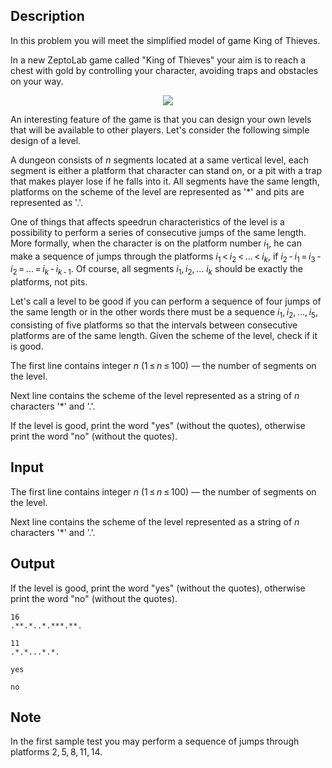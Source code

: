 ## Description

<div><p><span class="tex-font-style-it">In this problem you will meet the simplified model of game King of Thieves</span>.</p><p>In a new ZeptoLab game called "King of Thieves" your aim is to reach a chest with gold by controlling your character, avoiding traps and obstacles on your way.</p><center> <img class="tex-graphics" src="file://34Orv7Yo.png" style="max-width: 100.0%;max-height: 100.0%;"> </center><p>An interesting feature of the game is that you can design your own levels that will be available to other players. Let's consider the following simple design of a level.</p><p>A dungeon consists of <span class="tex-span"><i>n</i></span> segments located at a same vertical level, each segment is either a platform that character can stand on, or a pit with a trap that makes player lose if he falls into it. All segments have the same length, platforms on the scheme of the level are represented as <span class="tex-font-style-tt">'*'</span> and pits are represented as <span class="tex-font-style-tt">'.'</span>. </p><p>One of things that affects speedrun characteristics of the level is a possibility to perform a series of consecutive jumps of the same length. More formally, when the character is on the platform number <span class="tex-span"><i>i</i><sub class="lower-index">1</sub></span>, he can make a sequence of jumps through the platforms <span class="tex-span"><i>i</i><sub class="lower-index">1</sub> &lt; <i>i</i><sub class="lower-index">2</sub> &lt; ... &lt; <i>i</i><sub class="lower-index"><i>k</i></sub></span>, if <span class="tex-span"><i>i</i><sub class="lower-index">2</sub> - <i>i</i><sub class="lower-index">1</sub> = <i>i</i><sub class="lower-index">3</sub> - <i>i</i><sub class="lower-index">2</sub> = ... = <i>i</i><sub class="lower-index"><i>k</i></sub> - <i>i</i><sub class="lower-index"><i>k</i> - 1</sub></span>. Of course, all segments <span class="tex-span"><i>i</i><sub class="lower-index">1</sub>, <i>i</i><sub class="lower-index">2</sub>, ... <i>i</i><sub class="lower-index"><i>k</i></sub></span> should be exactly the platforms, not pits. </p><p>Let's call a level to be <span class="tex-font-style-it">good</span> if you can perform a sequence of <span class="tex-font-style-bf">four</span> jumps of the same length or in the other words there must be a sequence <span class="tex-span"><i>i</i><sub class="lower-index">1</sub>, <i>i</i><sub class="lower-index">2</sub>, ..., <i>i</i><sub class="lower-index">5</sub></span>, consisting of <span class="tex-font-style-bf">five</span> platforms so that the intervals between consecutive platforms are of the same length. Given the scheme of the level, check if it is good.</p></div><div class="input-specification"><p>The first line contains integer <span class="tex-span"><i>n</i></span> (<span class="tex-span">1 ≤ <i>n</i> ≤ 100</span>) — the number of segments on the level.</p><p>Next line contains the scheme of the level represented as a string of <span class="tex-span"><i>n</i></span> characters <span class="tex-font-style-tt">'*'</span> and <span class="tex-font-style-tt">'.'</span>.</p></div><div class="output-specification"><p>If the level is <span class="tex-font-style-it">good</span>, print the word <span class="tex-font-style-tt">"yes"</span> (without the quotes), otherwise print the word <span class="tex-font-style-tt">"no"</span> (without the quotes).</p></div>

## Input

<p>The first line contains integer <span class="tex-span"><i>n</i></span> (<span class="tex-span">1 ≤ <i>n</i> ≤ 100</span>) — the number of segments on the level.</p><p>Next line contains the scheme of the level represented as a string of <span class="tex-span"><i>n</i></span> characters <span class="tex-font-style-tt">'*'</span> and <span class="tex-font-style-tt">'.'</span>.</p>

## Output

<p>If the level is <span class="tex-font-style-it">good</span>, print the word <span class="tex-font-style-tt">"yes"</span> (without the quotes), otherwise print the word <span class="tex-font-style-tt">"no"</span> (without the quotes).</p>





```input1
16
.**.*..*.***.**.

```




```input2
11
.*.*...*.*.

```




```output1
yes
```




```output2
no
```



## Note

<p>In the first sample test you may perform a sequence of jumps through platforms <span class="tex-span">2, 5, 8, 11, 14</span>.</p>

